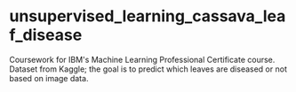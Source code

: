# unsupervised_learning_cassava_leaf_disease
Coursework for IBM's Machine Learning Professional Certificate course. Dataset from Kaggle; the goal is to predict which leaves are diseased or not based on image data.
